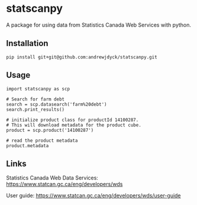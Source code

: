 # statscanpy

A package for using data from Statistics Canada Web Services with python.

## Installation

```{python}
pip install git+git@github.com:andrewjdyck/statscanpy.git
```

## Usage

```{python}
import statscanpy as scp

# Search for farm debt
search = scp.datasearch('farm%20debt')
search.print_results()

# initialize product class for productId 14100287.
# This will download metadata for the product cube.
product = scp.product('14100287')

# read the product metadata
product.metadata
```


## Links

Statistics Canada Web Data Services: https://www.statcan.gc.ca/eng/developers/wds

User guide: https://www.statcan.gc.ca/eng/developers/wds/user-guide

